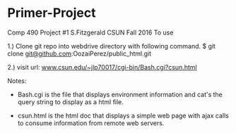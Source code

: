 # Primer-Project
Comp 490 Project #1 S.Fitzgerald CSUN Fall 2016
To use

1.) Clone git repo into webdrive directory with following command.
    $ git clone git@github.com:OozaiPerez/public_html.git

2.) visit url: www.csun.edu/~jlp70017/cgi-bin/Bash.cgi?csun.html

Notes:
- Bash.cgi is the file that displays environment information and cat's the query string to display as a html file. 

- csun.html is the html doc that displays a simple web page with ajax calls to consume information from remote web servers.

